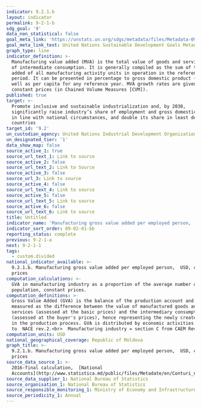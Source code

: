 ```yaml
---
indicator: 9.2.1.b
layout: indicator
permalink: 9-2-1-b
sdg_goal: '9'
data_non_statistical: false
goal_meta_link: 'https://unstats.un.org/sdgs/metadata/files/Metadata-09-02-01.pdf '
goal_meta_link_text: United Nations Sustainable Development Goals Metadata (PDF 217 KB)
graph_type: line
indicator_definition: >-
  Manufacturing value added (MVA) is the total value of goods and services net
  of intermediate consumption. It is generally compiled as the sum of the value
  added of all manufacturing activity units in operation in the reference
  period. It can be presented in percentage to gross domestic product (GDP) as
  well as per capita for any reference year. MVA growth rates are given at
  constant prices (in Chained Volume Measures [CVM]).
published: true
target: >-
  Promote inclusive and sustainable industrialization and, by 2030,
  significantly raise industry’s share of employment and gross domestic product,
  in line with national circumstances, and double its share in least developed
  countries
target_id: '9.2'
un_custodian_agency: United Nations Industrial Development Organization (UNIDO)
un_designated_tier: '1'
data_show_map: false
source_active_1: true
source_url_text_1: Link to source
source_active_2: false
source_url_text_2: Link to Source
source_active_3: false
source_url_3: Link to source
source_active_4: false
source_url_text_4: Link to source
source_active_5: false
source_url_text_5: Link to source
source_active_6: false
source_url_text_6: Link to source
title: Untitled
indicator_name: 'Manufacturing gross value added per employed person,  USD, constant prices'
indicator_sort_order: 09-02-01-bb
reporting_status: complete
previous: 9-2-1-a
next: 9-2-1-1
tags:
  - custom.divided
national_indicator_available: >-
  9.2.1.b. Manufacturing gross value added per employed person,  USD, constant
  prices
computation_calculations: >-
  GVA in manufacturing industry as a proportion of the average number of
  population, constant prices.
computation_definitions: >-
  Gross Value Added (GVA) is the balance of the production account and is
  measured as the difference between the value of manufactured goods and
  services (assessed at the basic prices) and the intermediary consumption
  (assessed at the buyer's prices), hence representing the newly created value
  in the production process. GVA is distributed by economic activities according
  to  NACE rev.2.<br>  Manufacturing industry = section C from CAEM Rev.2
computation_units: USD
national_geographical_coverage: Republic of Moldova
graph_title: >-
  9.2.1.b. Manufacturing gross value added per employed person,  USD, constant
  prices
source_data_source_1: >-
  2016-final calculation,  [National
  Accounts](http://www.statistica.md/public/files/Metadate/en/Conturi_nationale_en.pdf)
source_data_supplier_1: National Bureau of Statistics
source_organisation_1: National Bureau of Statistics
source_responsible_monitoring_1: Ministry of Economy and Infrastructure
source_periodicity_1: Annual
---
```

